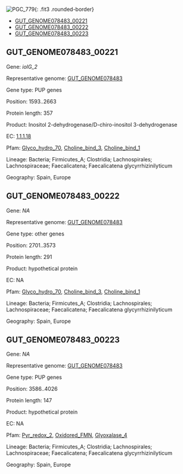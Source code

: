 ![PGC_779](../static/images/Clusters_figure/PGC_779.jpg){: .fit3 .rounded-border}

<ul id="myTab" class="nav nav-tabs">
  <li class="active">
        <a href="#tab1" data-toggle="tab">GUT_GENOME078483_00221</a>
  </li>
<li><a href="#tab2" data-toggle="tab">GUT_GENOME078483_00222</a></li>
<li><a href="#tab3" data-toggle="tab">GUT_GENOME078483_00223</a></li>
</ul>

<div id="myTabContent" class="tab-content">
  <div class="tab-pane fade in active" id="tab1">

<h2 id="GUT_GENOME078483_00221">GUT_GENOME078483_00221</h2>
<p>Gene: <em>iolG_2</em>
<p>Representative genome: <a href="https://www.ebi.ac.uk/metagenomics/genomes/MGYG-HGUT-01379">GUT_GENOME078483</a></p>
<p>Gene type: PUP genes</p>
<p>Position: 1593..2663</p>
<p>Protein length: 357</p>
<p>Product: Inositol 2-dehydrogenase/D-chiro-inositol 3-dehydrogenase</p>
<p>EC: <a href="https://www.brenda-enzymes.org/enzyme.php?ecno=1.1.1.18">1.1.1.18</a></p>
<p>Pfam: <a href="http://pfam.xfam.org/family/Glyco_hydro_70">Glyco_hydro_70</a>, <a href="http://pfam.xfam.org/family/Choline_bind_3">Choline_bind_3</a>, <a href="http://pfam.xfam.org/family/Choline_bind_1">Choline_bind_1</a></p>
<p>Lineage: Bacteria; Firmicutes_A; Clostridia; Lachnospirales; Lachnospiraceae; Faecalicatena; Faecalicatena glycyrrhizinilyticum</p>
<p>Geography: Spain, Europe</p>
  </div>

  <div class="tab-pane fade" id="tab2">

<h2 id="GUT_GENOME078483_00222">GUT_GENOME078483_00222</h2>
<p>Gene: <em>NA</em></p>
<p>Representative genome: <a href="https://www.ebi.ac.uk/metagenomics/genomes/MGYG-HGUT-01379">GUT_GENOME078483</a></p>
<p>Gene type: other genes</p>
<p>Position: 2701..3573</p>
<p>Protein length: 291</p>
<p>Product: hypothetical protein</p>
<p>EC: NA</p>
<p>Pfam: <a href="http://pfam.xfam.org/family/Glyco_hydro_70">Glyco_hydro_70</a>, <a href="http://pfam.xfam.org/family/Choline_bind_3">Choline_bind_3</a>, <a href="http://pfam.xfam.org/family/Choline_bind_1">Choline_bind_1</a></p>
<p>Lineage: Bacteria; Firmicutes_A; Clostridia; Lachnospirales; Lachnospiraceae; Faecalicatena; Faecalicatena glycyrrhizinilyticum</p>
<p>Geography: Spain, Europe</p>

  </div>
  <div class="tab-pane fade" id="tab3">

<h2 id="GUT_GENOME078483_00223">GUT_GENOME078483_00223</h2>
<p>Gene: <em>NA</em></p>
<p>Representative genome: <a href="https://www.ebi.ac.uk/metagenomics/genomes/MGYG-HGUT-01379">GUT_GENOME078483</a></p>
<p>Gene type: PUP genes</p>
<p>Position: 3586..4026</p>
<p>Protein length: 147</p>
<p>Product: hypothetical protein</p>
<p>EC: NA</p>
<p>Pfam: <a href="http://pfam.xfam.org/family/Pyr_redox_2">Pyr_redox_2</a>, <a href="http://pfam.xfam.org/family/Oxidored_FMN">Oxidored_FMN</a>, <a href="http://pfam.xfam.org/family/Glyoxalase_4">Glyoxalase_4</a></p>
<p>Lineage: Bacteria; Firmicutes_A; Clostridia; Lachnospirales; Lachnospiraceae; Faecalicatena; Faecalicatena glycyrrhizinilyticum</p>
<p>Geography: Spain, Europe</p>

  </div>
</div>
